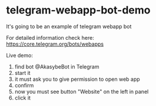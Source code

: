 # telegram-webapp-bot-demo

It's going to be an example of telegram webapp bot

For detailed information check here: https://core.telegram.org/bots/webapps

Live demo: 

1. find bot @AkasybeBot in Telegram
2. start it
3. it must ask you to give permission to open web app
4. confirm
5. now you must see button "Website" on the left in panel
6. click it
